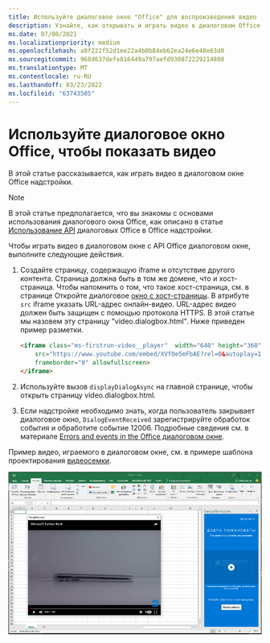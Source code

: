 ```yaml
---
title: Используйте диалоговое окно "Office" для воспроизведения видео
description: Узнайте, как открывать и играть видео в диалоговом Office диалоговом окне.
ms.date: 07/08/2021
ms.localizationpriority: medium
ms.openlocfilehash: a9f222f52d1ee22a4b0b84eb62ea24e6e48e63d0
ms.sourcegitcommit: 968d637defe816449a797aefd930872229214898
ms.translationtype: MT
ms.contentlocale: ru-RU
ms.lasthandoff: 03/23/2022
ms.locfileid: "63743505"
---
```

# <a name="use-the-office-dialog-box-to-show-a-video"></a>Используйте диалоговое окно Office, чтобы показать видео

В этой статье рассказывается, как играть видео в диалоговом окне Office надстройки.

> [!NOTE]
> В этой статье предполагается, что вы знакомы с основами использования диалогового окна Office, как описано в статье [Использование API](dialog-api-in-office-add-ins.md) диалоговых Office в Office надстройки.

Чтобы играть видео в диалоговом окне с API Office диалоговом окне, выполните следующие действия.

1. Создайте страницу, содержащую iframe и отсутствие другого контента. Страница должна быть в том же домене, что и хост-страница. Чтобы напомнить о том, что такое хост-страница, см. в странице Откройте диалоговое [окно с хост-страницы](dialog-api-in-office-add-ins.md#open-a-dialog-box-from-a-host-page). В атрибуте `src` iframe указать URL-адрес онлайн-видео. URL-адрес видео должен быть защищен с помощью протокола HTTPS. В этой статье мы назовем эту страницу "video.dialogbox.html". Ниже приведен пример разметки.

    ```HTML
    <iframe class="ms-firstrun-video__player"  width="640" height="360"
        src="https://www.youtube.com/embed/XVfOe5mFbAE?rel=0&autoplay=1"
        frameborder="0" allowfullscreen>
    </iframe>
    ```

2. Используйте вызов `displayDialogAsync` на главной странице, чтобы открыть страницу video.dialogbox.html.
3. Если надстройке необходимо знать, когда пользователь закрывает диалоговое окно, `DialogEventReceived` зарегистрируйте обработок события и обработите событие 12006. Подробные сведения см. в материале [Errors and events in the Office диалоговом окне](dialog-handle-errors-events.md).

Пример видео, играемого в диалоговом окне, см. в примере шаблона проектирования [видеосемки](../design/first-run-experience-patterns.md#video-placemat).

![Снимок экрана, показывающий воспроизведение видео в диалоговом окне надстройки перед Excel.](../images/video-placemats-dialog-open.png)
